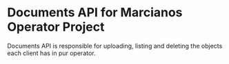 # Documents API for Marcianos Operator Project
Documents API is responsible for uploading, listing and deleting the objects each client has in pur operator.
